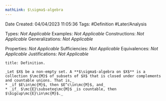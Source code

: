 ```yaml
---
mathLink: $\sigma$-algebra
---
```


<div class="topSpace"></div>

Date Created: 04/04/2023 11:05:36
Tags: #Definition #Later/Analysis

Types: _Not Applicable_
Examples: _Not Applicable_
Constructions: _Not Applicable_
Generalizations: _Not Applicable_

Properties: _Not Applicable_
Sufficiencies: _Not Applicable_
Equivalences: _Not Applicable_
Justifications: _Not Applicable_

``` ad-Definition
title: Definition.

_Let $X$ be a non-empty set. A **$\sigma$-algebra on $X$** is a collection $\mc{M}$ of subsets of $X$ that is closed under complements and countable unions. That is,_
* _if $E\in\mc{M}$, then $E^c\in\mc{M}$, and_
* _if_ $\mc{E}\subseteq\mc{M}$ _is countable, then $\bigcup\mc{E}\in\mc{M}$._

```
